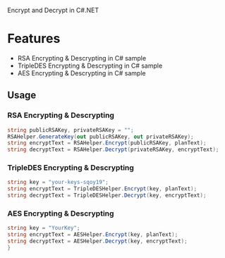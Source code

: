 Encrypt and Decrypt in C#.NET

# Features

- RSA Encrypting & Descrypting in C# sample
- TripleDES Encrypting & Descrypting in C# sample
- AES Encrypting & Descrypting in C# sample

## Usage

### RSA Encrypting & Descrypting

```cs
string publicRSAKey, privateRSAKey = "";
RSAHelper.GenerateKey(out publicRSAKey, out privateRSAKey);
string encryptText = RSAHelper.Encrypt(publicRSAKey, planText);
string decryptText = RSAHelper.Decrypt(privateRSAKey, encryptText);
```

### TripleDES Encrypting & Descrypting

```cs
string key = "your-keys-sqoy19";
string encryptText = TripleDESHelper.Encrypt(key, planText);
string decryptText = TripleDESHelper.Decrypt(key, encryptText);
```

### AES Encrypting & Descrypting

```cs
string key = "YourKey";
string encryptText = AESHelper.Encrypt(key, planText);
string decryptText = AESHelper.Decrypt(key, encryptText);
}
```

